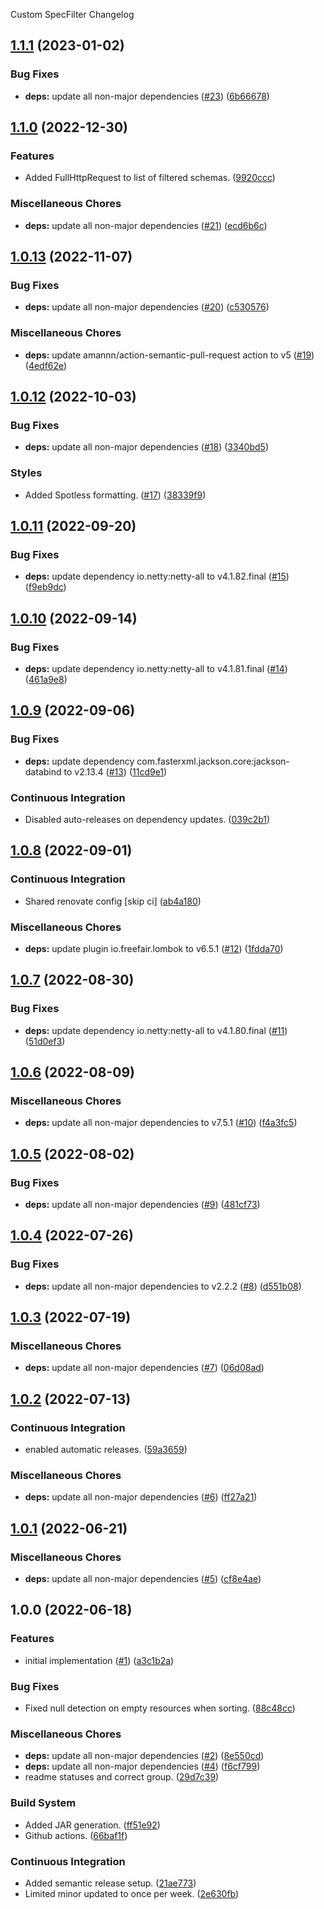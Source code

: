 Custom SpecFilter Changelog

## [1.1.1](https://github.com/autonomouslogic/custom-spec-filter/compare/1.1.0...1.1.1) (2023-01-02)


### Bug Fixes

* **deps:** update all non-major dependencies ([#23](https://github.com/autonomouslogic/custom-spec-filter/issues/23)) ([6b66678](https://github.com/autonomouslogic/custom-spec-filter/commit/6b6667873ad79ce22f40ad6aa7a9f3515eed3438))

## [1.1.0](https://github.com/autonomouslogic/custom-spec-filter/compare/1.0.13...1.1.0) (2022-12-30)


### Features

* Added FullHttpRequest to list of filtered schemas. ([9920ccc](https://github.com/autonomouslogic/custom-spec-filter/commit/9920ccc1bf0f8e61ce408d05244f46d1222ac36a))


### Miscellaneous Chores

* **deps:** update all non-major dependencies ([#21](https://github.com/autonomouslogic/custom-spec-filter/issues/21)) ([ecd6b6c](https://github.com/autonomouslogic/custom-spec-filter/commit/ecd6b6c8d7992a15e9190bf78733b5b1a14d1fc9))

## [1.0.13](https://github.com/autonomouslogic/custom-spec-filter/compare/1.0.12...1.0.13) (2022-11-07)


### Bug Fixes

* **deps:** update all non-major dependencies ([#20](https://github.com/autonomouslogic/custom-spec-filter/issues/20)) ([c530576](https://github.com/autonomouslogic/custom-spec-filter/commit/c53057675aa8039345118aad864b4b1241cc5e49))


### Miscellaneous Chores

* **deps:** update amannn/action-semantic-pull-request action to v5 ([#19](https://github.com/autonomouslogic/custom-spec-filter/issues/19)) ([4edf62e](https://github.com/autonomouslogic/custom-spec-filter/commit/4edf62e8a9b289e3d5ad34519083c64809dceded))

## [1.0.12](https://github.com/autonomouslogic/custom-spec-filter/compare/1.0.11...1.0.12) (2022-10-03)


### Bug Fixes

* **deps:** update all non-major dependencies ([#18](https://github.com/autonomouslogic/custom-spec-filter/issues/18)) ([3340bd5](https://github.com/autonomouslogic/custom-spec-filter/commit/3340bd590228041eb22c78dd65799720bc6cd9cb))


### Styles

* Added Spotless formatting. ([#17](https://github.com/autonomouslogic/custom-spec-filter/issues/17)) ([38339f9](https://github.com/autonomouslogic/custom-spec-filter/commit/38339f95c400f8df9887546f7c70126c39638121))

## [1.0.11](https://github.com/autonomouslogic/custom-spec-filter/compare/1.0.10...1.0.11) (2022-09-20)


### Bug Fixes

* **deps:** update dependency io.netty:netty-all to v4.1.82.final ([#15](https://github.com/autonomouslogic/custom-spec-filter/issues/15)) ([f9eb9dc](https://github.com/autonomouslogic/custom-spec-filter/commit/f9eb9dcb761a57923a77fe6804db66b5a88ecfa3))

## [1.0.10](https://github.com/autonomouslogic/custom-spec-filter/compare/1.0.9...1.0.10) (2022-09-14)


### Bug Fixes

* **deps:** update dependency io.netty:netty-all to v4.1.81.final ([#14](https://github.com/autonomouslogic/custom-spec-filter/issues/14)) ([461a9e8](https://github.com/autonomouslogic/custom-spec-filter/commit/461a9e8d0a6dbc42b3e69c61df5f63cf64ab3f8f))

## [1.0.9](https://github.com/autonomouslogic/custom-spec-filter/compare/1.0.8...1.0.9) (2022-09-06)


### Bug Fixes

* **deps:** update dependency com.fasterxml.jackson.core:jackson-databind to v2.13.4 ([#13](https://github.com/autonomouslogic/custom-spec-filter/issues/13)) ([11cd9e1](https://github.com/autonomouslogic/custom-spec-filter/commit/11cd9e125f5098ad0581f416d70f2a8c958a87de))


### Continuous Integration

* Disabled auto-releases on dependency updates. ([039c2b1](https://github.com/autonomouslogic/custom-spec-filter/commit/039c2b1d5268e8985d2bf18b00a4dbc75412e9e0))

## [1.0.8](https://github.com/autonomouslogic/custom-spec-filter/compare/1.0.7...1.0.8) (2022-09-01)


### Continuous Integration

* Shared renovate config [skip ci] ([ab4a180](https://github.com/autonomouslogic/custom-spec-filter/commit/ab4a18063654b8e207c7d8bf64f2ca74f9b53142))


### Miscellaneous Chores

* **deps:** update plugin io.freefair.lombok to v6.5.1 ([#12](https://github.com/autonomouslogic/custom-spec-filter/issues/12)) ([1fdda70](https://github.com/autonomouslogic/custom-spec-filter/commit/1fdda70223c110b68ad4cc4980e2e6af810c07fe))

## [1.0.7](https://github.com/autonomouslogic/custom-spec-filter/compare/1.0.6...1.0.7) (2022-08-30)


### Bug Fixes

* **deps:** update dependency io.netty:netty-all to v4.1.80.final ([#11](https://github.com/autonomouslogic/custom-spec-filter/issues/11)) ([51d0ef3](https://github.com/autonomouslogic/custom-spec-filter/commit/51d0ef36c264c45aa56b01171c6babc56d76d12d))

## [1.0.6](https://github.com/autonomouslogic/custom-spec-filter/compare/1.0.5...1.0.6) (2022-08-09)


### Miscellaneous Chores

* **deps:** update all non-major dependencies to v7.5.1 ([#10](https://github.com/autonomouslogic/custom-spec-filter/issues/10)) ([f4a3fc5](https://github.com/autonomouslogic/custom-spec-filter/commit/f4a3fc55ba321a77ddf5d868fb6811a61cd536aa))

## [1.0.5](https://github.com/autonomouslogic/custom-spec-filter/compare/1.0.4...1.0.5) (2022-08-02)


### Bug Fixes

* **deps:** update all non-major dependencies ([#9](https://github.com/autonomouslogic/custom-spec-filter/issues/9)) ([481cf73](https://github.com/autonomouslogic/custom-spec-filter/commit/481cf730798ebb3a100cddc5e36faef5dd8279ba))

## [1.0.4](https://github.com/autonomouslogic/custom-spec-filter/compare/1.0.3...1.0.4) (2022-07-26)


### Bug Fixes

* **deps:** update all non-major dependencies to v2.2.2 ([#8](https://github.com/autonomouslogic/custom-spec-filter/issues/8)) ([d551b08](https://github.com/autonomouslogic/custom-spec-filter/commit/d551b08aeef8bc09523306028e0fbe30131452a7))

## [1.0.3](https://github.com/autonomouslogic/custom-spec-filter/compare/1.0.2...1.0.3) (2022-07-19)


### Miscellaneous Chores

* **deps:** update all non-major dependencies ([#7](https://github.com/autonomouslogic/custom-spec-filter/issues/7)) ([06d08ad](https://github.com/autonomouslogic/custom-spec-filter/commit/06d08add4ab13544a9d8383d654ab5e73d760984))

## [1.0.2](https://github.com/autonomouslogic/custom-spec-filter/compare/1.0.1...1.0.2) (2022-07-13)


### Continuous Integration

* enabled automatic releases. ([59a3659](https://github.com/autonomouslogic/custom-spec-filter/commit/59a3659c0e6433466091b67a2e5962881368d10e))


### Miscellaneous Chores

* **deps:** update all non-major dependencies ([#6](https://github.com/autonomouslogic/custom-spec-filter/issues/6)) ([ff27a21](https://github.com/autonomouslogic/custom-spec-filter/commit/ff27a216dc7170cdc55a7783ef0c6eb5a5793c5e))

## [1.0.1](https://github.com/autonomouslogic/custom-spec-filter/compare/1.0.0...1.0.1) (2022-06-21)


### Miscellaneous Chores

* **deps:** update all non-major dependencies ([#5](https://github.com/autonomouslogic/custom-spec-filter/issues/5)) ([cf8e4ae](https://github.com/autonomouslogic/custom-spec-filter/commit/cf8e4ae72a717f291f4e1c44880fd6c4de8180b4))

## 1.0.0 (2022-06-18)


### Features

* initial implementation ([#1](https://github.com/autonomouslogic/custom-spec-filter/issues/1)) ([a3c1b2a](https://github.com/autonomouslogic/custom-spec-filter/commit/a3c1b2a1f44cd55d2d440daf0498613c0aca5853))


### Bug Fixes

* Fixed null detection on empty resources when sorting. ([88c48cc](https://github.com/autonomouslogic/custom-spec-filter/commit/88c48cc9dbe8e71630a291e742d29f359009c726))


### Miscellaneous Chores

* **deps:** update all non-major dependencies ([#2](https://github.com/autonomouslogic/custom-spec-filter/issues/2)) ([8e550cd](https://github.com/autonomouslogic/custom-spec-filter/commit/8e550cd5f92e39d82008e0cb0b94a3a7036153f4))
* **deps:** update all non-major dependencies ([#4](https://github.com/autonomouslogic/custom-spec-filter/issues/4)) ([f6cf799](https://github.com/autonomouslogic/custom-spec-filter/commit/f6cf7996765c438826f459399f182b844091367e))
* readme statuses and correct group. ([29d7c39](https://github.com/autonomouslogic/custom-spec-filter/commit/29d7c390c8f30a25290bed3e8fdb005ebab7da90))


### Build System

* Added JAR generation. ([ff51e92](https://github.com/autonomouslogic/custom-spec-filter/commit/ff51e92e773a269813a1dc764d18b7903e0f2374))
* Github actions. ([66baf1f](https://github.com/autonomouslogic/custom-spec-filter/commit/66baf1fd0c0a1713f56f9ab0390a07bc0de16cd2))


### Continuous Integration

* Added semantic release setup. ([21ae773](https://github.com/autonomouslogic/custom-spec-filter/commit/21ae773b227877c0eae14f5d50c2d5cb200d087b))
* Limited minor updated to once per week. ([2e630fb](https://github.com/autonomouslogic/custom-spec-filter/commit/2e630fb4676f50a4749c424400165539659d7ab5))
